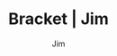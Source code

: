 ---
layout: post
author: Jim
permalink: /bracket/jim/
title: Bracket | Jim
teams: ['Gonzaga', 'Boise St.', 'UConn', 'Arkansas', 'Notre Dame', 'Texas Tech', 'Davidson', 'Duke', 'Baylor', 'North Carolina', 'St. Mary`s', 'UCLA', 'Virginia Tech', 'Purdue', 'Murray St.', 'Kentucky', 'Gonzaga', 'Arkansas', 'Texas Tech', 'Duke', 'Baylor', 'UCLA', 'Purdue', 'Kentucky', 'Gonzaga', 'Texas Tech', 'UCLA', 'Purdue', 'Gonzaga', 'UCLA', 'UCLA', 'Arizona', 'Arizona', 'Arizona', 'Iowa', 'Arizona', 'Tennessee', 'Iowa', 'Iowa St.', 'Arizona', 'Illinois', 'Tennessee', 'Villanova', 'Kansas', 'Iowa', 'Iowa St.', 'Auburn', 'Arizona', 'TCU', 'Houston', 'Illinois', 'Colorado St.', 'Tennessee', 'Loyola Chicago', 'Villanova', 'Kansas', 'San Diego St.', 'Iowa', 'South Dakota St.', 'Iowa St.', 'Wisconsin', 'USC', 'Auburn']
correct: ['correct', 'wrong', 'wrong', 'correct', 'correct', 'correct', 'wrong', 'correct', 'correct', 'correct', 'correct', 'correct', 'wrong', 'correct', 'correct', 'wrong', '', '', '', '', 'wrong', '', '', 'wrong', '', '', '', '', '', '', '', '', '', '', 'wrong', '', 'wrong', 'wrong', '', '', '', 'wrong', '', 'correct', 'wrong', '', '', 'correct', 'correct', 'correct', 'correct', 'wrong', 'correct', 'wrong', 'correct', 'correct', 'wrong', 'wrong', 'wrong', 'correct', 'correct', 'wrong', 'correct']
points: [1, 0, 0, 1, 1, 1, 0, 1, 1, 1, 1, 1, 0, 1, 1, 0, 0, 0, 0, 0, 0, 0, 0, 0, 0, 0, 0, 0, 0, 0, 0, 0, 0, 0, 0, 0, 0, 0, 0, 0, 0, 0, 0, 1, 0, 0, 0, 1, 1, 1, 1, 0, 1, 0, 1, 1, 0, 0, 0, 1, 1, 0, 1]
logo: ji-av.png
---